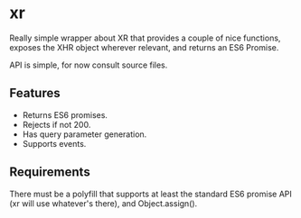 xr
==

Really simple wrapper about XR that provides a couple of nice functions,
exposes the XHR object wherever relevant, and returns an ES6 Promise.

API is simple, for now consult source files.

Features
--------

 * Returns ES6 promises.
 * Rejects if not 200.
 * Has query parameter generation.
 * Supports events.

Requirements
------------

There must be a polyfill that supports at least the standard ES6 promise API
(xr will use whatever's there), and Object.assign().

